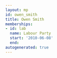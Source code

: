 ```yaml
---
layout: mp
id: owen_smith
title: Owen Smith
memberships:
- id: lab
  name: Labour Party
  start: '2010-06-08'
  end: 
autogenerated: true
---
```

